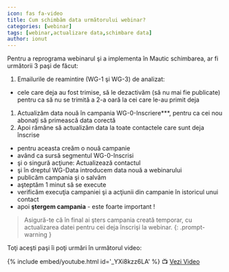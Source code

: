 ```yaml
---
icon: fas fa-video
title: Cum schimbăm data următorului webinar?
categories: [webinar]
tags: [webinar,actualizare data,schimbare data]
author: ionut
---
```


Pentru a reprograma webinarul şi a implementa în Mautic schimbarea, ar fi următorii 3 paşi de făcut:
1. Emailurile de reamintire (WG-1 şi WG-3) de analizat:
  * cele care deja au fost trimise, să le dezactivăm (să nu mai fie publicate) pentru ca să nu se trimită a 2-a oară la cei care le-au primit deja
1. Actualizăm data nouă în campania WG-0-Inscriere***, pentru ca cei nou abonaţi să primească data corectă
1. Apoi rămâne să actualizăm data la toate contactele care sunt deja înscrise
  * pentru aceasta creăm o nouă campanie
  * având ca sursă segmentul WG-0-Inscrisi
  * şi o singură acţiune: Actualizează contactul
  * şi în dreptul WG-Data introducem data nouă a webinarului
  * publicăm campania şi o salvăm
  * aşteptăm 1 minut să se execute
  * verificăm execuţia campaniei şi a acţiunii din campanie în istoricul unui contact
  * apoi **ştergem campania** - este foarte important !

> Asigură-te că în final ai şters campania creată temporar, cu actualizarea datei pentru cei deja înscrişi la webinar.
{: .prompt-warning }

Toţi aceşti paşi îi poţi urmări în următorul video:

{% include embed/youtube.html id='_YXi8kzz6LA' %}
📺 [Vezi Video](https://www.youtube.com/watch?v=_YXi8kzz6LA)
